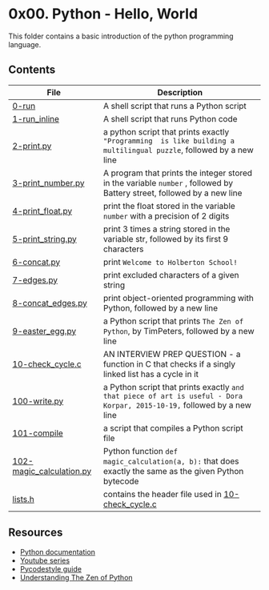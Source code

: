 # 0x00. Python - Hello, World
This folder contains a basic introduction of the python programming language.

## Contents
| File | Description | 
| ---- | ----------- |
| [0-run](0-run) | A shell script that runs a Python script |
| [1-run_inline](1-run_inline) | A shell script that runs Python code |
| [2-print.py](2-print.py) | a python script that prints exactly `"Programming  is like building a multilingual puzzle`, followed by a new line |
| [3-print_number.py](3-print_number.py) | A program that prints the integer stored in the variable ```number``` , followed by Battery street, followed by a new line |
| [4-print_float.py](4-print_float.py) | print the float stored in the variable ```number``` with a precision of 2 digits |
| [5-print_string.py](5-print_string.py) | print 3 times a string stored in the variable str, followed by its first 9 characters |
| [6-concat.py](6-concat.py) | print ```Welcome to Holberton School!``` |
| [7-edges.py](7-edges.py) | print excluded characters of a given string |
| [8-concat_edges.py](8-concat_edges.py) | print object-oriented programming with Python, followed by a new line |
| [9-easter_egg.py](9-easter_egg.py) | a Python script that prints `The Zen of Python`, by TimPeters, followed by a new line |
| [10-check_cycle.c](10-check_cycle.c) | AN INTERVIEW PREP QUESTION - a function in C that checks if a singly linked list has a cycle in it |
| [100-write.py](100-write.py) | a Python script that prints exactly ```and that piece of art is useful - Dora Korpar, 2015-10-19,``` followed by a new line |
| [101-compile](101-compile) | a script that compiles a Python script file |
| [102-magic_calculation.py](102-magic_calculation.py) | Python function ```def magic_calculation(a, b):``` that does exactly the same as the given Python bytecode |
| [lists.h](lists.h) | contains the header file used in [10-check_cycle.c](10-check_cycle.c) |

## Resources 
- [Python documentation](https://docs.python.org/3/tutorial/index.html)
- [Youtube series](https://www.youtube.com/playlist?list=PLGLfVvz_LVvTn3cK5e6LjhgGiSeVlIRwt)
- [Pycodestyle guide](https://alx-intranet.hbtn.io/rltoken/zbSpP5Q7q3JUCAWDL2z9Wg)
- [Understanding The Zen of Python](https://www.youtube.com/watch?v=uBHOb55-fBo)

